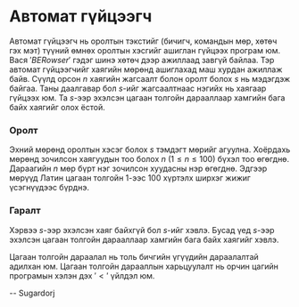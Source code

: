 Автомат гүйцээгч
================
Автомат гүйцээгч нь оролтын тэкстийг (бичигч, командын мөр, хөтөч гэх мэт) түүний өмнөх оролтын хэсгийг ашиглан гүйцээх програм юм. Вася $'BERowser'$ гэдэг шинэ хөтөч дээр ажиллаад завгүй байлаа. Тэр автомат гүйцээгчийг хаягийн мөрөнд ашиглахад маш хурдан ажиллаж байв. Сүүлд орсон $n$ хаягийн жагсаалт болон оролт болох $s$ нь мэдэгдэж байгаа. Таны даалгавар бол $s$-ийг жагсаалтнаас нэгийх нь хаягаар гүйцээх юм. Та $s$-ээр эхэлсэн цагаан толгойн дарааллаар хамгийн бага байх хаягийг олох ёстой.

### Оролт
Эхний мөрөнд оролтын хэсэг болох $s$ тэмдэгт мөрийг агуулна. Хоёрдахь мөрөнд зочилсон хаягуудын тоо болох $n$ ($1 ≤ n ≤ 100$) бүхэл тоо өгөгднө. Дараагийн $n$ мөр бүрт нэг зочилсон хуудасны нэр өгөгднө.  Эдгээр мөрүүд Латин цагаан толгойн $1$-ээс $100$ хүртэлх ширхэг жижиг үсэгнүүдээс бүрднэ.

### Гаралт
Хэрвээ $s$-ээр эхэлсэн хаяг байхгүй бол $s$-ийг хэвлэ. Бусад үед $s$-ээр эхэлсэн цагаан толгойн дарааллаар хамгийн бага байх хаягийг хэвлэ.

Цагаан толгойн дараалал нь толь бичгийн үгүүдийн дараалалтай адилхан юм. Цагаан толгойн дарааллын харьцуулалт нь орчин цагийн програмын хэлэн дэх $'<'$ үйлдэл юм.

-- Sugardorj

